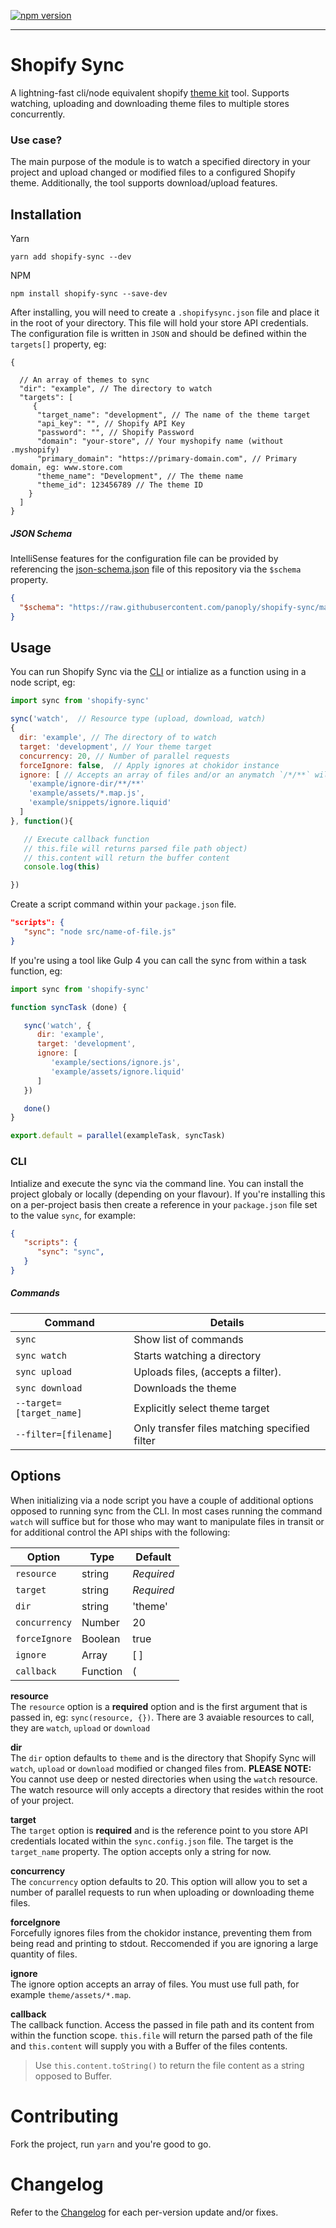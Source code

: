 [![npm version](https://badge.fury.io/js/shopify-sync.svg)](https://www.npmjs.com/package/shopify-sync)

<hr>

# Shopify Sync

 A lightning-fast cli/node equivalent shopify [theme kit](https://shopify.github.io/themekit/) tool. Supports watching, uploading and downloading theme files to multiple stores concurrently.

### Use case?

The main purpose of the module is to watch a specified directory in your project and upload changed or modified files to a configured Shopify theme. Additionally, the tool supports download/upload features.

## Installation

Yarn
```cli
yarn add shopify-sync --dev
```

NPM
```cli
npm install shopify-sync --save-dev
```

After installing, you will need to create a  `.shopifysync.json` file and place it in the root of your directory. This file will hold your store API credentials. The configuration file is written in `JSON` and should be defined within the `targets[]` property, eg:

```jsonc
{

  // An array of themes to sync
  "dir": "example", // The directory to watch
  "targets": [
     {
      "target_name": "development", // The name of the theme target
      "api_key": "", // Shopify API Key
      "password": "", // Shopify Password
      "domain": "your-store", // Your myshopify name (without .myshopify)
      "primary_domain": "https://primary-domain.com", // Primary domain, eg: www.store.com
      "theme_name": "Development", // The theme name
      "theme_id": 123456789 // The theme ID
    }
  ]
}

```

##### JSON Schema

IntelliSense features for the configuration file can be provided by referencing the [json-schema.json](https://raw.githubusercontent.com/panoply/shopify-sync/master/json-schema.json) file of this repository via the `$schema` property.

```json
{
  "$schema": "https://raw.githubusercontent.com/panoply/shopify-sync/master/json-schema.json"
}
```

## Usage

You can run Shopify Sync via the [CLI](#cli) or intialize as a function using in a node script, eg:

```javascript
import sync from 'shopify-sync'

sync('watch',  // Resource type (upload, download, watch)
{
  dir: 'example', // The directory of to watch
  target: 'development', // Your theme target
  concurrency: 20, // Number of parallel requests
  forceIgnore: false,  // Apply ignores at chokidor instance
  ignore: [ // Accepts an array of files and/or an anymatch `/*/**` wildcard
    'example/ignore-dir/**/**'
    'example/assets/*.map.js',
    'example/snippets/ignore.liquid'
  ]
}, function(){

   // Execute callback function
   // this.file will returns parsed file path object)
   // this.content will return the buffer content
   console.log(this)

})

```

Create a script command within your `package.json` file.

```json
"scripts": {
   "sync": "node src/name-of-file.js"
}
```

If you're using a tool like Gulp 4 you can call the sync from within a task function, eg:

```javascript
import sync from 'shopify-sync'

function syncTask (done) {

   sync('watch', {
      dir: 'example',
      target: 'development',
      ignore: [
         'example/sections/ignore.js',
         'example/assets/ignore.liquid'
      ]
   })

   done()
}

export.default = parallel(exampleTask, syncTask)

```

### CLI
Intialize and execute the sync via the command line. You can install the project globaly or locally (depending on your flavour). If you're installing this on a per-project basis then create a reference in your `package.json` file set to the value `sync`, for example:

```json
{
   "scripts": {
      "sync": "sync",
   }
}
```

##### Commands

|     Command    | Details
|----------------|-------------------------------
|`sync` | Show list of commands
|`sync watch` | Starts watching a directory
|`sync upload` | Uploads files, (accepts a filter).
|`sync download` | Downloads the theme
|`--target=[target_name]` | Explicitly select theme target
|`--filter=[filename]` | Only transfer files matching specified filter

## Options

When initializing via a node script you have a couple of additional options opposed to running sync from the CLI. In most cases running the command `watch` will suffice but for those who may want to manipulate files in transit or for additional control the API ships with the following:

| Option | Type | Default|
|--------|------|--------|
|`resource` | string | *Required* |
|`target` | string | *Required* |
|`dir` | string | 'theme' |
|`concurrency` | Number | 20|
|`forceIgnore` | Boolean | true |
|`ignore` | Array | [ ] |
|`callback` | Function | ( |


**resource** <br>
The `resource` option is a **required** option and is the first argument that is passed in, eg: `sync(resource, {})`. There are 3 avaiable resources to call, they are `watch`, `upload` or `download`

**dir**<br>
The `dir` option defaults to `theme` and is the directory that Shopify Sync will `watch`, `upload` or `download` modified or changed files from. **PLEASE NOTE:** You cannot use deep or nested directories when using the `watch` resource. The watch resource will only accepts a directory that resides within the root of your project.

**target**<br>
The `target` option is **required** and is the reference point to you store API credentials located within the `sync.config.json` file. The target is the `target_name` property. The option accepts only a string for now.

**concurrency**<br>
The `concurrency` option defaults to 20. This option will allow you to set a number of parallel requests to run when uploading or downloading theme files.

**forceIgnore**<br>
Forcefully ignores files from the chokidor instance, preventing them from being read and printing to stdout. Reccomended if you are ignoring a large quantity of files.

**ignore**<br>
The ignore option accepts an array of files. You must use full path, for example `theme/assets/*.map`.

**callback**<br>
The callback function. Access the passed in file path and its content from within the function scope. `this.file` will return the parsed path of the file and `this.content` will supply you with a Buffer of the files contents.

> Use `this.content.toString()` to return the file content as a string opposed to Buffer.


# Contributing

Fork the project, run `yarn` and you're good to go.

# Changelog

Refer to the [Changelog](changelog.md) for each per-version update and/or fixes.
